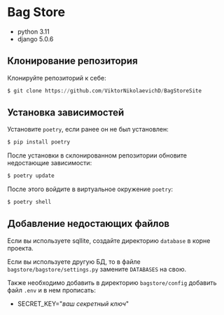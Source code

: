 # Bag Store
* python 3.11
* django 5.0.6

## Клонирование репозитория

Клонируйте репозиторий к себе:
```python
$ git clone https://github.com/ViktorNikolaevichD/BagStoreSite
```

## Установка зависимостей
Установите `poetry`, если ранее он не был установлен:
```python
$ pip install poetry
```
После установки в склонированном репозитории обновите недостающие зависимости:
```python
$ poetry update
```
После этого войдите в виртуальное окружение `poetry`:
```python
$ poetry shell
```

## Добавление недостающих файлов
Если вы используете sqllite, создайте директорию `database` в корне проекта.

Если вы используете другую БД, то в файле `bagstore/bagstore/settings.py` замените `DATABASES` на свою.

Также необходимо добавить в директорию `bagstore/config` добавить файл `.env` и в нем прописать:
- SECRET_KEY="*ваш секретный ключ*"
